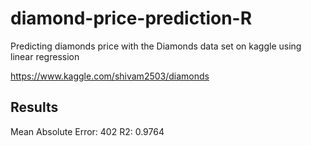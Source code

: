 # diamond-price-prediction-R
Predicting diamonds price with the Diamonds data set on kaggle using linear regression

https://www.kaggle.com/shivam2503/diamonds

## Results

Mean Absolute Error: 402
R2: 0.9764

